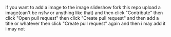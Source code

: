 if you want to add a image to the image slideshow fork this repo upload a image(can't be nsfw or anything like that) and then click "Contribute" then click "Open pull request" then click "Create pull request" and then add a title or whatever then click "Create pull request" again and then i may add it i may not
